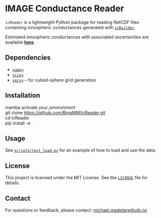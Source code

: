 # IMAGE Conductance Reader

`icReader` is a lightweight Python package for reading NetCDF files containing ionospheric conductances generated with [`icBuilder`](https://github.com/BingMM/icBuilder).

Estimated ionospheric conductances with associated uncertainties are available [**here**](https://doi.org/10.5281/zenodo.15579301).

## Dependencies

- [`numpy`](https://numpy.org/)
- [`scipy`](https://scipy.org/)
- [`secsy`](https://github.com/klaundal/secsy) – for cubed-sphere grid generation

## Installation

mamba activate your_environment  
git clone https://github.com/BingMM/icReader.git  
cd icReader  
pip install -e .

## Usage

See [`scripts/test_load.py`](scripts/test_load.py) for an example of how to load and use the data.

## License

This project is licensed under the MIT License. See the [`LICENSE`](LICENSE) file for details.

## Contact

For questions or feedback, please contact: [michael.madelaire@uib.no](mailto:michael.madelaire@uib.no)
